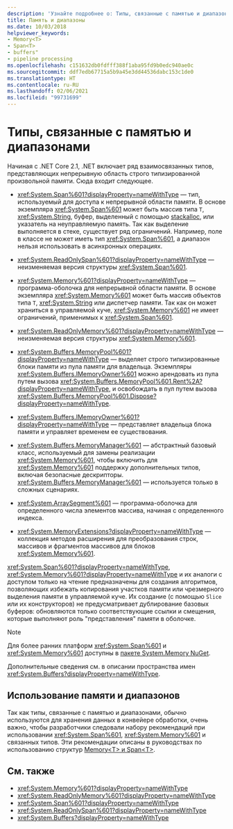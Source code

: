 ```yaml
---
description: 'Узнайте подробнее о: Типы, связанные с памятью и диапазонами'
title: Память и диапазоны
ms.date: 10/03/2018
helpviewer_keywords:
- Memory<T>
- Span<T>
- buffers"
- pipeline processing
ms.openlocfilehash: c151632db0fdfff388f1aba95fd9b0edc940ae0c
ms.sourcegitcommit: ddf7edb67715a5b9a45e3dd44536dabc153c1de0
ms.translationtype: HT
ms.contentlocale: ru-RU
ms.lasthandoff: 02/06/2021
ms.locfileid: "99731699"
---
```

# <a name="memory--and-span-related-types"></a>Типы, связанные с памятью и диапазонами

Начиная с .NET Core 2.1, .NET включает ряд взаимосвязанных типов, представляющих непрерывную область строго типизированной произвольной памяти. Сюда входит следующее.

- <xref:System.Span%601?displayProperty=nameWithType> — тип, используемый для доступа к непрерывной области памяти. В основе экземпляра <xref:System.Span%601> может быть массив типа `T`, <xref:System.String>, буфер, выделенный с помощью [stackalloc](../../csharp/language-reference/operators/stackalloc.md), или указатель на неуправляемую память. Так как выделение выполняется в стеке, существует ряд ограничений. Например, поле в классе не может иметь тип <xref:System.Span%601>, а диапазон нельзя использовать в асинхронных операциях.

- <xref:System.ReadOnlySpan%601?displayProperty=nameWithType> — неизменяемая версия структуры <xref:System.Span%601>.

- <xref:System.Memory%601?displayProperty=nameWithType> — программа-оболочка для непрерывной области памяти. В основе экземпляра <xref:System.Memory%601> может быть массив объектов типа `T`, <xref:System.String> или диспетчер памяти. Так как он может храниться в управляемой куче, <xref:System.Memory%601> не имеет ограничений, применимых к <xref:System.Span%601>.

- <xref:System.ReadOnlyMemory%601?displayProperty=nameWithType> — неизменяемая версия структуры <xref:System.Memory%601>.

- <xref:System.Buffers.MemoryPool%601?displayProperty=nameWithType> — выделяет строго типизированные блоки памяти из пула памяти для владельца. Экземпляры <xref:System.Buffers.IMemoryOwner%601> можно арендовать из пула путем вызова <xref:System.Buffers.MemoryPool%601.Rent%2A?displayProperty=nameWithType>, и освобождать в пул путем вызова <xref:System.Buffers.MemoryPool%601.Dispose?displayProperty=nameWithType>.

- <xref:System.Buffers.IMemoryOwner%601?displayProperty=nameWithType> — представляет владельца блока памяти и управляет временем ее существования.

- <xref:System.Buffers.MemoryManager%601> — абстрактный базовый класс, используемый для замены реализации <xref:System.Memory%601>, чтобы включить для <xref:System.Memory%601> поддержку дополнительных типов, включая безопасные дескрипторы. <xref:System.Buffers.MemoryManager%601> — используется только в сложных сценариях.

- <xref:System.ArraySegment%601> — программа-оболочка для определенного числа элементов массива, начиная с определенного индекса.

- <xref:System.MemoryExtensions?displayProperty=nameWithType> — коллекция методов расширения для преобразования строк, массивов и фрагментов массивов для блоков <xref:System.Memory%601>.

<xref:System.Span%601?displayProperty=nameWithType>, <xref:System.Memory%601?displayProperty=nameWithType> и их аналоги с доступом только на чтение предназначены для создания алгоритмов, позволяющих избежать копирования участков памяти или чрезмерного выделения памяти в управляемой куче. Их создание (с помощью `Slice` или их конструкторов) не предусматривает дублирование базовых буферов: обновляются только соответствующие ссылки и смещения, которые выполняют роль "представления" памяти в оболочке.

> [!NOTE]
> Для более ранних платформ <xref:System.Span%601> и <xref:System.Memory%601> доступны в [пакете System.Memory NuGet](https://www.nuget.org/packages/System.Memory/).

Дополнительные сведения см. в описании пространства имен <xref:System.Buffers?displayProperty=nameWithType>.

## <a name="working-with-memory-and-span"></a>Использование памяти и диапазонов

Так как типы, связанные с памятью и диапазонами, обычно используются для хранения данных в конвейере обработки, очень важно, чтобы разработчики следовали набору рекомендаций при использовании <xref:System.Span%601>, <xref:System.Memory%601> и связанных типов. Эти рекомендации описаны в руководствах по использованию структур [Memory\<T> и Span\<T>](memory-t-usage-guidelines.md).

## <a name="see-also"></a>См. также

- <xref:System.Memory%601?displayProperty=nameWithType>
- <xref:System.ReadOnlyMemory%601?displayProperty=nameWithType>
- <xref:System.Span%601?displayProperty=nameWithType>
- <xref:System.ReadOnlySpan%601?displayProperty=nameWithType>
- <xref:System.Buffers?displayProperty=nameWithType>
